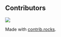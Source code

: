 ## Contributors

<a href="https://github.com/sk5s/countdateapp/graphs/contributors">
  <img src="https://contrib.rocks/image?repo=sk5s/countdateapp" />
</a>

Made with [contrib.rocks](https://contrib.rocks).
